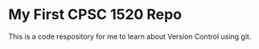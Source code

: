 # My First CPSC 1520 Repo

This is a code respository for me to learn about Version Control using git.
